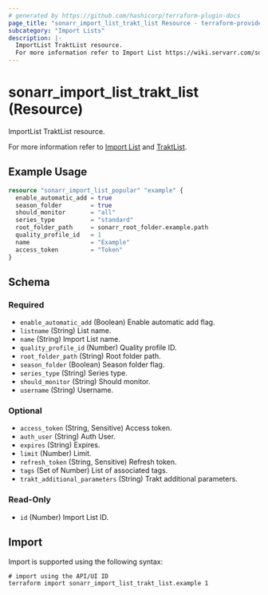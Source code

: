 ```yaml
---
# generated by https://github.com/hashicorp/terraform-plugin-docs
page_title: "sonarr_import_list_trakt_list Resource - terraform-provider-sonarr"
subcategory: "Import Lists"
description: |-
  ImportList TraktList resource.
  For more information refer to Import List https://wiki.servarr.com/sonarr/settings#import-lists and TraktList https://wiki.servarr.com/sonarr/supported#trakt_list.
---
```


# sonarr_import_list_trakt_list (Resource)

<!-- subcategory:Import Lists -->ImportList TraktList resource.
For more information refer to [Import List](https://wiki.servarr.com/sonarr/settings#import-lists) and [TraktList](https://wiki.servarr.com/sonarr/supported#trakt_list).

## Example Usage

```terraform
resource "sonarr_import_list_popular" "example" {
  enable_automatic_add = true
  season_folder        = true
  should_monitor       = "all"
  series_type          = "standard"
  root_folder_path     = sonarr_root_folder.example.path
  quality_profile_id   = 1
  name                 = "Example"
  access_token         = "Token"
}
```

<!-- schema generated by tfplugindocs -->
## Schema

### Required

- `enable_automatic_add` (Boolean) Enable automatic add flag.
- `listname` (String) List name.
- `name` (String) Import List name.
- `quality_profile_id` (Number) Quality profile ID.
- `root_folder_path` (String) Root folder path.
- `season_folder` (Boolean) Season folder flag.
- `series_type` (String) Series type.
- `should_monitor` (String) Should monitor.
- `username` (String) Username.

### Optional

- `access_token` (String, Sensitive) Access token.
- `auth_user` (String) Auth User.
- `expires` (String) Expires.
- `limit` (Number) Limit.
- `refresh_token` (String, Sensitive) Refresh token.
- `tags` (Set of Number) List of associated tags.
- `trakt_additional_parameters` (String) Trakt additional parameters.

### Read-Only

- `id` (Number) Import List ID.

## Import

Import is supported using the following syntax:

```shell
# import using the API/UI ID
terraform import sonarr_import_list_trakt_list.example 1
```
